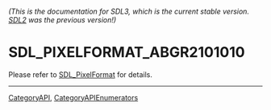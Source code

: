 ###### (This is the documentation for SDL3, which is the current stable version. [SDL2](https://wiki.libsdl.org/SDL2/) was the previous version!)
# SDL_PIXELFORMAT_ABGR2101010

Please refer to [SDL_PixelFormat](SDL_PixelFormat) for details.

----
[CategoryAPI](CategoryAPI), [CategoryAPIEnumerators](CategoryAPIEnumerators)

